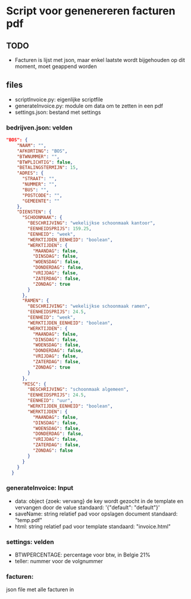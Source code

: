 # Script voor genenereren facturen pdf

## TODO

- Facturen is lijst met json, maar enkel laatste wordt bijgehouden op dit moment, moet geappend worden

## files

- scriptInvoice.py: eigenlijke scriptfile
- generateInvoice.py: module om data om te zetten in een pdf
- settings.json: bestand met settings

### bedrijven.json: velden

```json
"BOS": {
    "NAAM": "",
    "AFKORTING": "BOS",
    "BTWNUMMER": "",
    "BTWPLICHTIG": false,
    "BETALINGSTERMIJN": 15,
    "ADRES": {
      "STRAAT": "",
      "NUMMER": "",
      "BUS": "",
      "POSTCODE": "",
      "GEMEENTE": ""
    },
    "DIENSTEN": {
      "SCHOONMAAK": {
        "BESCHRIJVING": "wekelijkse schoonmaak kantoor",
        "EENHEIDSPRIJS": 159.25,
        "EENHEID": "week",
        "WERKTIJDEN_EENHEID": "boolean",
        "WERKTIJDEN": {
          "MAANDAG": false,
          "DINSDAG": false,
          "WOENSDAG": false,
          "DONDERDAG": false,
          "VRIJDAG": false,
          "ZATERDAG": false,
          "ZONDAG": true
        }
      },
      "RAMEN": {
        "BESCHRIJVING": "wekelijkse schoonmaak ramen",
        "EENHEIDSPRIJS": 24.5,
        "EENHEID": "week",
        "WERKTIJDEN_EENHEID": "boolean",
        "WERKTIJDEN": {
          "MAANDAG": false,
          "DINSDAG": false,
          "WOENSDAG": false,
          "DONDERDAG": false,
          "VRIJDAG": false,
          "ZATERDAG": false,
          "ZONDAG": true
        }
      },
      "MISC": {
        "BESCHRIJVING": "schoonmaak algemeen",
        "EENHEIDSPRIJS": 24.5,
        "EENHEID": "uur",
        "WERKTIJDEN_EENHEID": "boolean",
        "WERKTIJDEN": {
          "MAANDAG": false,
          "DINSDAG": false,
          "WOENSDAG": false,
          "DONDERDAG": false,
          "VRIJDAG": false,
          "ZATERDAG": false,
          "ZONDAG": false
        }
      }
    }
  }
```

### generateInvoice: Input

- data: object
  {zoek: vervang}
  de key wordt gezocht in de template en vervangen door de value
  standaard: '{"default": "default"}'
- saveName: string
  relatief pad voor opslagen document
  standaard: "temp.pdf"
- html: string
  relatief pad voor template
  standaard: "invoice.html"

### settings: velden

- BTWPERCENTAGE: percentage voor btw, in Belgie 21%
- teller: nummer voor de volgnummer

### facturen:

json file met alle facturen in
